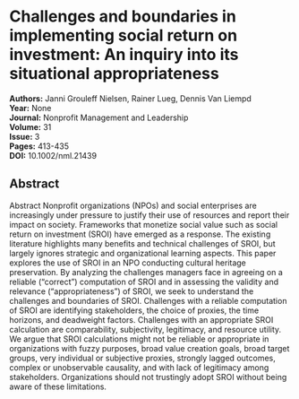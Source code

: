 # Challenges and boundaries in implementing social return on investment: An inquiry into its situational appropriateness

**Authors:** Janni Grouleff Nielsen, Rainer Lueg, Dennis Van Liempd  
**Year:** None  
**Journal:** Nonprofit Management and Leadership  
**Volume:** 31  
**Issue:** 3  
**Pages:** 413-435  
**DOI:** 10.1002/nml.21439  

## Abstract
Abstract
            Nonprofit organizations (NPOs) and social enterprises are increasingly under pressure to justify their use of resources and report their impact on society. Frameworks that monetize social value such as social return on investment (SROI) have emerged as a response. The existing literature highlights many benefits and technical challenges of SROI, but largely ignores strategic and organizational learning aspects. This paper explores the use of SROI in an NPO conducting cultural heritage preservation. By analyzing the challenges managers face in agreeing on a reliable (“correct”) computation of SROI and in assessing the validity and relevance (“appropriateness”) of SROI, we seek to understand the challenges and boundaries of SROI. Challenges with a reliable computation of SROI are identifying stakeholders, the choice of proxies, the time horizons, and deadweight factors. Challenges with an appropriate SROI calculation are comparability, subjectivity, legitimacy, and resource utility. We argue that SROI calculations might not be reliable or appropriate in organizations with fuzzy purposes, broad value creation goals, broad target groups, very individual or subjective proxies, strongly lagged outcomes, complex or unobservable causality, and with lack of legitimacy among stakeholders. Organizations should not trustingly adopt SROI without being aware of these limitations.

